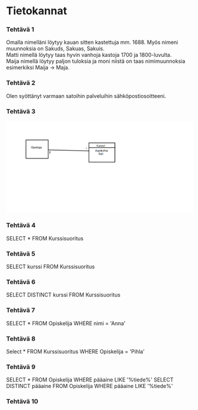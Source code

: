 # Tietokannat
### Tehtävä 1  
Omalla nimelläni löytyy kauan sitten kastettuja mm. 1688. Myös nimeni muunnoksia on Sakuds, Sakuas, Sakuis.  
Matti nimellä löytyy taas hyvin vanhoja kastoja 1700 ja 1800-luvulta.  
Maija nimellä löytyy paljon tuloksia ja moni niistä on taas nimimuunnoksia esimerkiksi Maija -> Maja.
### Tehtävä 2
Olen syöttänyt varmaan satoihin palveluihin sähköpostiosoitteeni.
### Tehtävä 3
![Kuva](OpettajaKurssit.png)
### Tehtävä 4
SELECT * FROM Kurssisuoritus
### Tehtävä 5
SELECT kurssi FROM Kurssisuoritus
### Tehtävä 6
SELECT DISTINCT kurssi FROM Kurssisuoritus
### Tehtävä 7
SELECT * FROM Opiskelija WHERE nimi = 'Anna'
### Tehtävä 8
Select * FROM Kurssisuoritus WHERE Opiskelija = 'Pihla'
### Tehtävä 9
SELECT * FROM Opiskelija WHERE pääaine LIKE '%tiede%' 
SELECT DISTINCT pääaine FROM Opiskelija WHERE pääaine LIKE '%tiede%'
### Tehtävä 10

